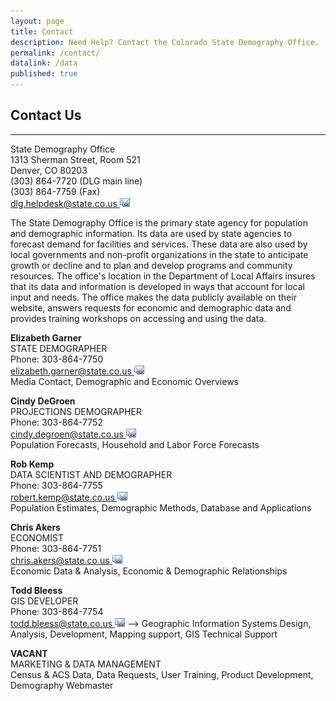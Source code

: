 ```yaml
---
layout: page
title: Contact
description: Need Help? Contact the Colorado State Demography Office.
permalink: /contact/
datalink: /data
published: true
---
```

## Contact Us
- - -
State Demography Office  
1313 Sherman Street, Room 521  
Denver, CO 80203  
(303) 864-7720 (DLG main line)  
(303) 864-7759 (Fax)  
[dlg.helpdesk@state.co.us ![email](/images/email_link.png 'send email')](mailto:dlg.helpdesk@state.co.us)  

The State Demography Office is the primary state agency for population and demographic information. Its data are used by state agencies to forecast demand for facilities and services. These data are also used by local governments and non-profit organizations in the state to anticipate growth or decline and to plan and develop programs and community resources. The office's location in the Department of Local Affairs insures that its data and information is developed in ways that account for local input and needs. The office makes the data publicly available on their website, answers requests for economic and demographic data and provides training workshops on accessing and using the data.  

**Elizabeth Garner**  
STATE DEMOGRAPHER  
Phone: 303-864-7750  
[elizabeth.garner@state.co.us ![email](/images/email_link.png 'send email')](mailto:elizabeth.garner@state.co.us)  
Media Contact, Demographic and Economic Overviews  

**Cindy DeGroen**  
PROJECTIONS DEMOGRAPHER  
Phone: 303-864-7752  
[cindy.degroen@state.co.us ![email](/images/email_link.png 'send email')](mailto:cindy.degroen@state.co.us)  
Population Forecasts, Household and Labor Force Forecasts  

**Rob Kemp**  
DATA SCIENTIST AND DEMOGRAPHER  
Phone: 303-864-7755  
[robert.kemp@state.co.us ![email](/images/email_link.png 'send email')](mailto:robert.kemp@state.co.us)  
Population Estimates, Demographic Methods, Database and Applications  

**Chris Akers**  
ECONOMIST  
Phone: 303-864-7751  
[chris.akers@state.co.us ![email](/images/email_link.png 'send email')](mailto:chris.akers@state.co.us)  
Economic Data & Analysis, Economic & Demographic Relationships  

**Todd Bleess**  
GIS DEVELOPER  
Phone: 303-864-7754  
[todd.bleess@state.co.us ![email](/images/email_link.png 'send email')](mailto:todd.bleess@state.co.us)  -->
Geographic Information Systems Design, Analysis, Development, Mapping support, GIS Technical Support  

**VACANT**  
MARKETING & DATA MANAGEMENT  
Census & ACS Data, Data Requests, User Training, Product Development, Demography Webmaster
